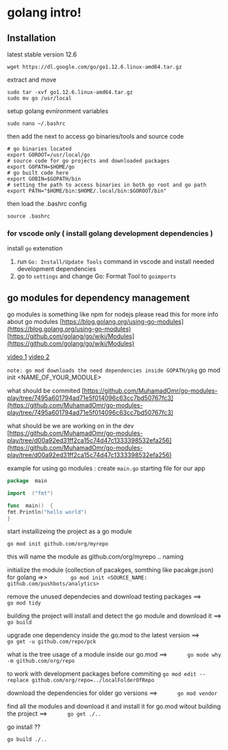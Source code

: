 # golang intro!

## Installation 

latest stable version 12.6
```
wget https://dl.google.com/go/go1.12.6.linux-amd64.tar.gz
```
extract and move
```
sudo tar -xvf go1.12.6.linux-amd64.tar.gz
sudo mv go /usr/local
```

setup golang evnironment variables 
```
sudo nano ~/.bashrc
```
then add the next to access go binaries/tools and source code
```
# go binaries located 
export GOROOT=/usr/local/go
# source code for go projects and downloaded packages
export GOPATH=$HOME/go
# go built code here
export GOBIN=$GOPATH/bin
# setting the path to access binaries in both go root and go path 
export PATH="$HOME/bin:$HOME/.local/bin:$GOROOT/bin"
```
then load the .bashrc config
```
source .bashrc
```
### for vscode only ( install golang development dependencies )
install `go` extenstion 
1. run `Go: Install/Update Tools` command in vscode and install needed development dependencies  
2. go to `settings` and change  Go: Format Tool to `goimports`

## go modules for dependency management 
go modules is something like npm for nodejs 
please read this for more info about go modules
[https://blog.golang.org/using-go-modules](https://blog.golang.org/using-go-modules)
[https://github.com/golang/go/wiki/Modules](https://github.com/golang/go/wiki/Modules)

[video 1](https://www.youtube.com/watch?v=aeF3l-zmPsY)
[video 2 ](https://www.youtube.com/watch?v=H_4eRD8aegk)

`note: go mod downloads the need dependencies inside GOPATH/pkg`
go mod init <NAME_OF_YOUR_MODULE>

what should be commited 
[https://github.com/MuhamadOmr/go-modules-play/tree/7495a601794ad71e5f014096c63cc7bd50767fc3](https://github.com/MuhamadOmr/go-modules-play/tree/7495a601794ad71e5f014096c63cc7bd50767fc3)

what should be we are working on in the dev 
[https://github.com/MuhamadOmr/go-modules-play/tree/d00a92ed31ff2ca15c74d47c1333398532efa256](https://github.com/MuhamadOmr/go-modules-play/tree/d00a92ed31ff2ca15c74d47c1333398532efa256)

example for using go modules : 
create `main.go` starting file for our app
```go
package  main

import  ("fmt")

func  main()  {
fmt.Println("hello world")
}
```
start installizeing the project as a go module
```
go mod init github.com/org/myrepo
```
this will name the module as github.com/org/myrepo .. naming 
 


initialize the module (collection of pacakges, somthing like pacakge.json)
for golang =>>
`		go mod init <SOURCE_NAME: github.com/pushbots/analytics>`

remove the unused dependecies and download testing packages  ==>
`		go mod tidy `

building the project will install and detect the go module and download it ==>
`		go build `

upgrade one dependency inside the go.mod to the latest version ==>
`		go get -u github.com/repo/pck `

what is the tree usage of a module inside our go.mod  ==>
`		go mode why -m github.com/org/repo ` 

to work with development packages before commiting 
`go mod edit --replace github.com/org/repo=../localFolderOfRepo`


download the dependencies for older go versions ==>
`		go mod vendor `

find all the modules and download it and install it for go.mod witout building the 
project ==>
`		go get ./..  `

go install ??

`go build ./..`